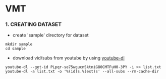 # VMT
### 1. CREATING DATASET
- create 'sample' directory for dataset 
```
mkdir sample
cd sample
```
- download vid/subs from youtube by using [youtube-dl](https://github.com/ytdl-org/youtube-dl)

```
youtube-dl --get-id PLpqr-se75wgucnSktniG80CMTFuH0-3PY -i >> list.txt
youtube-dl -a list.txt -o '%(id)s.%(ext)s' --all-subs --rm-cache-dir
```



